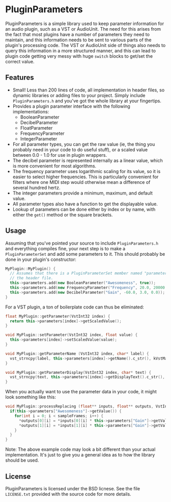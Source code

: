 PluginParameters
================

PluginParameters is a simple library used to keep parameter information for an
audio plugin, such as a VST or AudioUnit. The need for this arises from the
fact that most plugins have a number of parameters they need to maintain, and
this information needs to be sent to various parts of the plugin's processing
code. The VST or AudioUnit side of things also needs to query this information
in a more structured manner, and this can lead to plugin code getting very
messy with huge `switch` blocks to get/set the correct value.


Features
--------

* Small! Less than 200 lines of code, all implementation in header files, so
  dynamic libraries or adding files to your project. Simply include
  `PluginParameters.h` and you've got the whole library at your fingertips.
* Provides a plugin parameter interface with the following implementations:
  - BooleanParameter
  - DecibelParameter
  - FloatParameter
  - FrequencyParameter
  - IntegerParameter
* For all parameter types, you can get the raw value (ie, the thing you
  probably need in your code to do useful stuff), or a scaled value between
  0.0 - 1.0 for use in plugin wrappers.
* The decibel parameter is represented internally as a linear value, which is
  more convenient for most algorithms.
* The frequency parameter uses logarithmic scaling for its value, so it is
  easier to select higher frequencies. This is particularly convenient for
  filters where one MIDI step would otherwise mean a difference of several
  hundred hertz.
* The integer parameters provide a minimum, maximum, and default value.
* All parameter types also have a function to get the displayable value.
* Lookup of parameters can be done either by index or by name, with either the
  `get()` method or the square brackets.


Usage
-----

Assuming that you've pointed your source to include `PluginParameters.h` and
everything compiles fine, your next step is to make a `PluginParameterSet` and
add some parameters to it. This should probably be done in your plugin's
constructor:

```c++
MyPlugin::MyPlugin() {
  // Assumes that there is a PluginParameterSet member named "parameters" in
  // the header file.
  this->parameters.add(new BooleanParameter("Awesomeness", true));
  this->parameters.add(new FrequencyParameter("Frequency", 20.0, 20000.0, 10000.0);
  this->parameters.add(new DecibelParameter("Gain", -60.0, 3.0, 0.0));
}
```

For a VST plugin, a ton of boilerplate code can thus be eliminated:

```c++
float MyPlugin::getParameter(VstInt32 index) {
  return this->parameters[index]->getScaledValue();
}

void MyPlugin::setParameter(VstInt32 index, float value) {
  this->parameters[index]->setScaledValue(value);
}

void MyPlugin::getParameterName (VstInt32 index, char* label) {
  vst_strncpy(label, this->parameters[index]->getName().c_str(), kVstMaxParamStrLen);
}

void MyPlugin::getParameterDisplay(VstInt32 index, char* text) {
  vst_strncpy(text, this->parameters[index]->getDisplayText().c_str(), kVstMaxParamStrLen);
}
```

When you actually want to use the parameter data in your code, it might look
something like this:

```c++
void MyPlugin::processReplacing (float** inputs, float** outputs, VstInt32 sampleFrames) {
  if(this->parameters["Awesomeness"]->getValue()) {
    for(int i = 0; i < sampleFrames; i++) {
      *outputs[0][i] = *inputs[0][i] * this->parameters["Gain"]->getValue();
      *outputs[1][i] = *inputs[1][i] * this->parameters["Gain"]->getValue();
    }
  }
}
```

Note: The above example code may look a bit different than your actual
implementation. It's just to give you a general idea as to how the library
should be used.


License
-------

PluginParameters is licensed under the BSD licnese. See the file `LICENSE.txt`
provided with the source code for more details.

